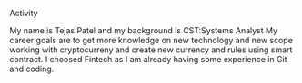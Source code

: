 Activity

My name is Tejas Patel and my background is CST:Systems Analyst
My career goals are to get more knowledge on new technology and new scope working with cryptocurreny and create new currency and rules using smart contract.
I choosed Fintech as I am already having some experience in Git and coding. 
